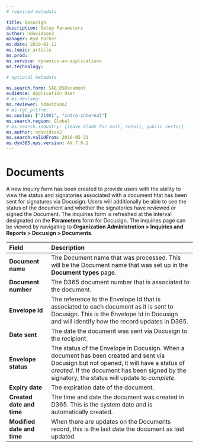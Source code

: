 ```yaml
---
# required metadata

title: Docusign
description: Setup Parameters
author: ndavidson2
manager: Kym Parker
ms.date: 2020-01-12
ms.topic: article
ms.prod: 
ms.service: dynamics-ax-applications
ms.technology: 

# optional metadata

ms.search.form: SAB_DSDocument
audience: Application User
# ms.devlang: 
ms.reviewer: ndavidson2
# ms.tgt_pltfrm: 
ms.custom: ["21901", "intro-internal"]
ms.search.region: Global 
# ms.search.industry: [leave blank for most, retail, public sector]
ms.author: ndavidson2
ms.search.validFrom: 2016-05-31
ms.dyn365.ops.version: AX 7.0.1
---
```



# Documents

A new inquiry form has been created to provide users with the ability to view the status and signatories associated with a document htat has been sent for signatures via Docusign.  Users will additionally be able to see the status of the document and whether the signatories have reviewed or signed the Document.  The inquiries form is refreshed at the interval designated on the **Parameters** form for Docusign.
The inquiries page can be viewed by navigating to **Organization Administration > Inquiries and Reports > Docusign > Documents**.



| **Field**                         | **Description**                      | 
| :-------------------------------- |:-------------------------------------| 
| **Document name**          | The Document name that was processed. This will be the Document name that was set up in the **Document types** page. |
| **Document number**                |   The D365 document number that is associated to the document.  |
| **Envelope Id**                     | The reference to the Envelope Id that is associated to each document as it is sent to Docusign.  This is the Envelope Id in Docusign and will identify how the record updates in D365.   | 
| **Date sent**                      | The date the document was sent via Docusign to the recipient.     | 
| **Envelope status**                 | The status of the Envelope in Docusign.  When a document has been created and sent via Docusign but not opened, it will have a status of *created*.  If the document has been signed by the signatory, the status will update to *complete*.     | 
|  **Expiry date**                 |   The expiration date of the document.                      |
| **Created date and time**    |   The time and date the document was created in D365.  This is the system date and is automatically created.                               |
| **Modified date and time**   |   When there are updates on the Documents record, this is the last date the document as last updated.                                   | 
